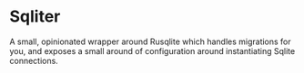 # Sqliter

A small, opinionated wrapper around Rusqlite which handles migrations for you, and exposes a small around of configuration around instantiating Sqlite connections.